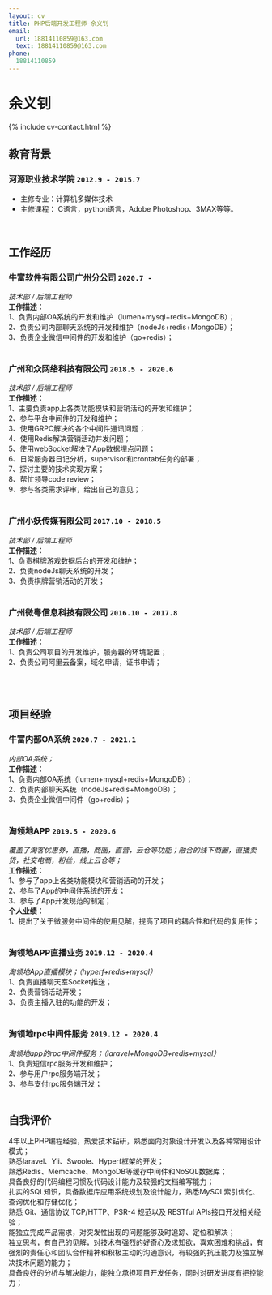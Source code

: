 ```yaml
---
layout: cv
title: PHP后端开发工程师-余义钊
email:
  url: 18814110859@163.com
  text: 18814110859@163.com
phone:
  18814110859
---
```


# **余义钊**

<!--
include contact information from the front matter
Supported arguments:
    - email: 18814110859@163.com
    - phone: 18814110859
-->

{% include cv-contact.html %}

## 教育背景

### **河源职业技术学院** `2012.9 - 2015.7`

- 主修专业：计算机多媒体技术
- 主修课程： C语言，python语言，Adobe Photoshop、3MAX等等。
<br>

## 工作经历

### **牛富软件有限公司广州分公司** `2020.7 -`

_技术部 / 后端工程师_<br>
**工作描述：**<br>
1、负责内部OA系统的开发和维护（lumen+mysql+redis+MongoDB）；<br>
2、负责公司内部聊天系统的开发和维护（nodeJs+redis+MongoDB）；<br>
3、负责企业微信中间件的开发和维护（go+redis）；<br>
<br>

### **广州和众网络科技有限公司** `2018.5 - 2020.6`

_技术部 / 后端工程师_<br>
**工作描述：**<br>
1、主要负责app上各类功能模块和营销活动的开发和维护；<br>
2、参与平台中间件的开发和维护；<br>
3、使用GRPC解决的各个中间件通讯问题；<br>
4、使用Redis解决营销活动并发问题；<br>
5、使用webSocket解决了App数据埋点问题；<br>
6、日常服务器日记分析，supervisor和crontab任务的部署；<br>
7、探讨主要的技术实现方案；<br>
8、帮忙领导code review；<br>
9、参与各类需求评审，给出自己的意见；<br>
<br>

### **广州小妖传媒有限公司** `2017.10 - 2018.5`

_技术部 / 后端工程师_<br>
**工作描述：**<br>
1、负责棋牌游戏数据后台的开发和维护；<br>
2、负责nodeJs聊天系统的开发；<br>
3、负责棋牌营销活动的开发；<br>
<br>

### **广州微粤信息科技有限公司** `2016.10 - 2017.8`
_技术部 / 后端工程师_<br>
**工作描述：**<br>
1、负责公司项目的开发维护，服务器的环境配置；<br>
2、负责公司阿里云备案，域名申请，证书申请；<br>

<br>
<br>

## 项目经验
### **牛富内部OA系统** `2020.7 - 2021.1`

_内部OA系统；_<br>
**工作描述：**<br>
1、负责内部OA系统（lumen+mysql+redis+MongoDB）；<br>
2、负责内部聊天系统（nodeJs+redis+MongoDB）；<br>
3、负责企业微信中间件（go+redis）；<br>
<br>


### **淘领地APP** `2019.5 - 2020.6`
_覆盖了淘客优惠券，直播，商圈，直营，云仓等功能；融合的线下商圈，直播卖货，社交电商，粉丝，线上云仓等；_<br>
**工作描述：**<br>
1、参与了app上各类功能模块和营销活动的开发；<br>
2、参与了App的中间件系统的开发；<br>
3、参与了App开发规范的制定；<br>
**个人业绩：**<br>
1、提出了关于微服务中间件的使用见解，提高了项目的耦合性和代码的复用性；<br>
<br>


### **淘领地APP直播业务** `2019.12 - 2020.4`
_淘领地App直播模块；（hyperf+redis+mysql）_<br>
1、负责直播聊天室Socket推送；<br>
2、负责营销活动开发；<br>
3、负责主播入驻的功能的开发；<br>
<br>


### **淘领地rpc中间件服务** `2019.12 - 2020.4`
_淘领地app的rpc中间件服务；（laravel+MongoDB+redis+mysql）_<br>
1、负责短信rpc服务开发和维护；<br>
2、参与用户rpc服务端开发；<br>
3、参与支付rpc服务端开发；<br>
<br>


## 自我评价

4年以上PHP编程经验，热爱技术钻研，熟悉面向对象设计开发以及各种常用设计模式；<br>
熟悉laravel、Yii、Swoole、Hyperf框架的开发；<br>
熟悉Redis、Memcache、MongoDB等缓存中间件和NoSQL数据库；<br>
具备良好的代码编程习惯及代码设计能力及较强的文档编写能力；<br>
扎实的SQL知识，具备数据库应用系统规划及设计能力，熟悉MySQL索引优化、查询优化和存储优化；<br>
熟悉 Git、通信协议 TCP/HTTP、PSR-4 规范以及 RESTful  APIs接口开发相关经验；<br>
能独立完成产品需求，对突发性出现的问题能够及时追踪、定位和解决；<br>
独立思考，有自己的见解，对技术有强烈的好奇心及求知欲，喜欢困难和挑战，有强烈的责任心和团队合作精神和积极主动的沟通意识，有较强的抗压能力及独立解决技术问题的能力；<br>
具备良好的分析与解决能力，能独立承担项目开发任务，同时对研发进度有把控能力；<br>

<!-- ### Footer
Last updated: 2021.3.16 -->
